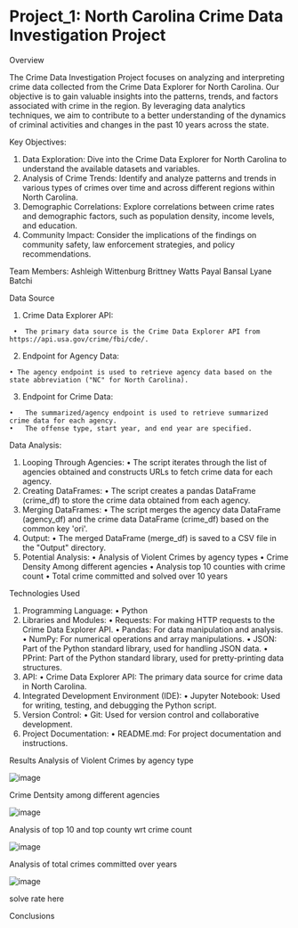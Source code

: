 # Project_1: North Carolina Crime Data Investigation Project

Overview

The Crime Data Investigation Project focuses on analyzing and interpreting crime data collected from the Crime Data Explorer for North Carolina. Our objective is to gain valuable insights into the patterns, trends, and factors associated with crime in the region. By leveraging data analytics techniques, we aim to contribute to a better understanding of the dynamics of criminal activities and changes in the past 10 years across the state.

Key Objectives:
  1.	Data Exploration: Dive into the Crime Data Explorer for North Carolina to understand the available datasets and     variables.
  2.	Analysis of Crime Trends: Identify and analyze patterns and trends in various types of crimes over time and across different regions  within North Carolina.
  3.	Demographic Correlations: Explore correlations between crime rates and demographic factors, such as population density, income levels, and education.
  4.	Community Impact: Consider the implications of the findings on community safety, law enforcement strategies, and policy recommendations.

Team Members:
  Ashleigh Wittenburg
  Brittney Watts
  Payal Bansal
  Lyane Batchi

Data Source
  1.	Crime Data Explorer API:
     
     •	The primary data source is the Crime Data Explorer API from https://api.usa.gov/crime/fbi/cde/.
  2. 	Endpoint for Agency Data:
     
    • The agency endpoint is used to retrieve agency data based on the state abbreviation ("NC" for North Carolina).
   3.	Endpoint for Crime Data:
      
    •	The summarized/agency endpoint is used to retrieve summarized crime data for each agency. 
    •	The offense type, start year, and end year are specified.

Data Analysis:
  1.	Looping Through Agencies: 
    •	The script iterates through the list of agencies obtained and constructs URLs to fetch crime data for each agency.
  2.	Creating DataFrames:
    •	The script creates a pandas DataFrame (crime_df) to store the crime data obtained from each agency.
  3.	Merging DataFrames: 
    •	The script merges the agency data DataFrame (agency_df) and the crime data DataFrame (crime_df) based on the common          key 'ori'.
  4.	Output:
    •	The merged DataFrame (merge_df) is saved to a CSV file in the "Output" directory.
  5.	Potential Analysis:
    •	Analysis of Violent Crimes by agency types
    •	Crime Density Among different agencies
    •	Analysis top 10 counties with crime count
    •	Total crime committed and solved over 10 years

Technologies Used
  1.	Programming Language:
    •	Python
  2.	Libraries and Modules:
    •	Requests: For making HTTP requests to the Crime Data Explorer API.
    •	Pandas: For data manipulation and analysis.
    •	NumPy: For numerical operations and array manipulations.
    •	JSON: Part of the Python standard library, used for handling JSON data.
    •	PPrint: Part of the Python standard library, used for pretty-printing data structures.
  3.	API:
    •	Crime Data Explorer API: The primary data source for crime data in North Carolina.
  4.	Integrated Development Environment (IDE):
    •	Jupyter Notebook: Used for writing, testing, and debugging the Python script.
  5.	Version Control:
    •	Git: Used for version control and collaborative development.
  6.	Project Documentation:
    •	README.md: For project documentation and instructions.

Results
Analysis of Violent Crimes by agency type

![image](https://github.com/brittnwatts/Project_1/assets/150114216/b156878e-d674-4db7-bec3-e5f73d6a1da0)


Crime Dentsity among different agencies
 
![image](https://github.com/brittnwatts/Project_1/assets/150114216/94cff0fb-6add-4f84-a135-0aa7882188ff)

Analysis of top 10 and top county wrt crime count
 
![image](https://github.com/brittnwatts/Project_1/assets/150114216/58b757ba-350f-49cc-8ad7-bcf6cdfba443)


Analysis of total crimes committed over years
 
![image](https://github.com/brittnwatts/Project_1/assets/150114216/1b7c1ca0-7fe9-4a0b-9c33-5fafb2733acc)

solve rate here

 

Conclusions
